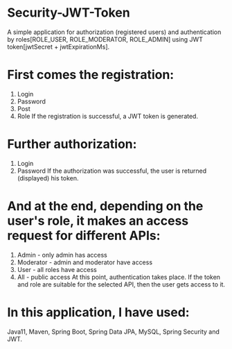 # Security-JWT-Token
A simple application for authorization (registered users) and authentication 
by roles[ROLE_USER, ROLE_MODERATOR, ROLE_ADMIN] using JWT token[jwtSecret + jwtExpirationMs].

# First comes the registration:
1. Login
2. Password
3. Post
4. Role
If the registration is successful, a JWT token is generated.

# Further authorization:
1. Login
2. Password
If the authorization was successful, the user is returned (displayed) his token.

# And at the end, depending on the user's role, it makes an access request for different APIs:
1. Admin - only admin has access
2. Moderator - admin and moderator have access
3. User - all roles have access
4. All - public access
At this point, authentication takes place. If the token and role are suitable for the selected API, then the user gets access to it.

# In this application, I have used:
Java11, Maven, Spring Boot, Spring Data JPA, MySQL, Spring Security and JWT.
